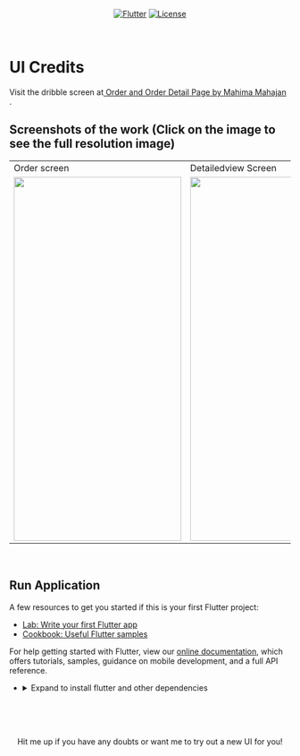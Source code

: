 <p align="center">
<a href=""><img title="Flutter" src="https://img.shields.io/badge/Flutter-2-blue?style=for-the-badge&logo=flutter"></a>
<a href=""><img title="License" src="https://img.shields.io/badge/License-Open Source-brightgreen?style=for-the-badge&logo="></a>
</p>

<br>

# UI Credits    

Visit the dribble screen at<a href="https://dribbble.com/shots/12093567-Order-and-Order-Detail-Page"> Order and Order Detail Page by
Mahima Mahajan
</a>.


## Screenshots of the work (Click on the image to see the full resolution image)

<table align="center">
  <tr>
    <td>Order screen</td>
     <td>Detailedview Screen</td>
    
     
  </tr>
  <tr>
    <td><img src="https://github.com/Vignesh0404/Flutter-UI-Kit/blob/main/order-details/output/2.jpeg" width=300 height=650></td>
    <td><img src="https://github.com/Vignesh0404/Flutter-UI-Kit/blob/main/order-details/output/1.jpeg" width=300 height=650></td>
    
    
  </tr>
 </table>
 
 <br>
 
 
 ## Run Application
 
A few resources to get you started if this is your first Flutter project:

- [Lab: Write your first Flutter app](https://flutter.dev/docs/get-started/codelab)
- [Cookbook: Useful Flutter samples](https://flutter.dev/docs/cookbook)

For help getting started with Flutter, view our
[online documentation](https://flutter.dev/docs), which offers tutorials,
samples, guidance on mobile development, and a full API reference.

<ul><li><details>
<summary>Expand to install flutter and other dependencies</b></summary>
<li>Follow this to install <strong><a href="https://flutter.dev/docs/get-started/install">Flutter</a></strong></li>
</ul></li></ul></details></li></ul>
<br>
<br><br>
<p align="center">
  Hit me up if you have any doubts or want me to try out a new UI for you!
</p>
